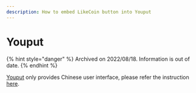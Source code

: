 ```yaml
---
description: How to embed LikeCoin button into Youput
---
```


# Youput

{% hint style="danger" %}
Archived on 2022/08/18. Information is out of date.
{% endhint %}

[Youput](https://www.youput.org/) only provides Chinese user interface, please refer the instruction [here](https://docs.like.co/v/zh/user-guide/creator/blogging-platforms/youput).
